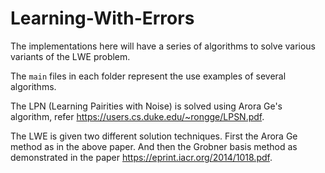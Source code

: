 # Learning-With-Errors
The implementations here will have a series of algorithms to solve various variants of the LWE problem. 

The ```main``` files in each folder represent the use examples of several algorithms. 

The LPN (Learning Pairities with Noise) is solved using Arora Ge's algorithm, refer https://users.cs.duke.edu/~rongge/LPSN.pdf.

The LWE is given two different solution techniques. First the Arora Ge method as in the above paper. And then the Grobner basis method as demonstrated in the paper https://eprint.iacr.org/2014/1018.pdf.
